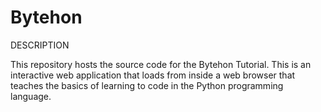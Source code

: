 # Bytehon

DESCRIPTION

This repository hosts the source code for the Bytehon Tutorial. This is an interactive web application that loads from inside a web browser that teaches the basics of learning to code in the Python programming language.